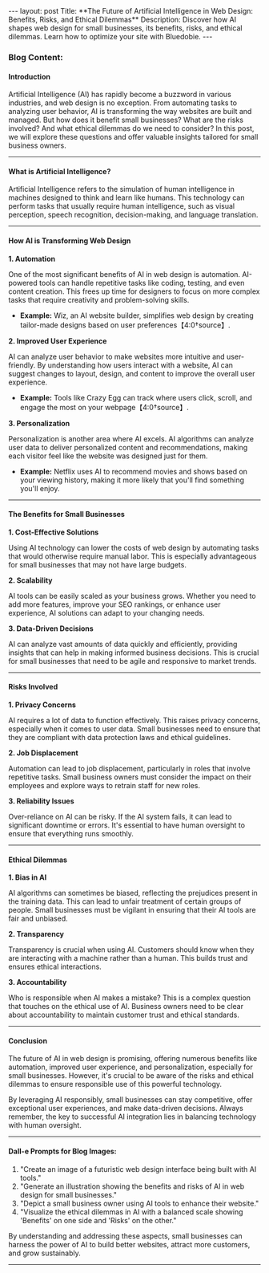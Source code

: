<!DOCTYPE html><!--  This site was created in Webflow. https://webflow.com  --><!--  Last Published: Sat Jul 27 2024 17:46:24 GMT+0000 (Coordinated Universal Time)  -->
<html lang=en data-wf-page="661e91263937928082595fc8" data-wf-site="661e91253937928082595f31">
<head>
  <meta charset="utf-8">
  <meta name="viewport" content="width=device-width, initial-scale=1.0">
  <link href="../css/normalize.css" rel="stylesheet" type="text/css">
  <link href="css/webflow.css" rel="stylesheet" type="text/css">
  <link href="css/bluedobie-developing-redesign.webflow.css" rel="stylesheet" type="text/css">
  <link href="https://fonts.googleapis.com" rel="preconnect">
  <link href="https://fonts.gstatic.com" rel="preconnect" crossorigin="anonymous">
  <script src="https://ajax.googleapis.com/ajax/libs/webfont/1.6.26/webfont.js" ></script>
  <script >WebFont.load({  google: {    families: ["Ubuntu:300,300italic,400,400italic,500,500italic,700,700italic","Oswald:200,300,400,500,600,700","Instrument Serif:regular","Inter:300,regular,500,600,700,800"]  }});</script>
  <script >!function(o,c){var n=c.documentElement,t=" w-mod-";n.className+=t+"js",("ontouchstart"in o||o.DocumentTouch&&c instanceof DocumentTouch)&&(n.className+=t+"touch")}(window,document);</script>
  <link href="../images/favicon.png" rel="shortcut icon" type="image/x-icon">
  <link href="../images/webclip.png" rel="apple-touch-icon">
  <link href="https://www.bluedobiedev.com/blank" rel="canonical">
  <script async="" src="https://www.googletagmanager.com/gtag/js?id=G-6B45D1C0L8"></script>
  <script >window.dataLayer = window.dataLayer || [];function gtag(){dataLayer.push(arguments);}gtag('js', new Date());gtag('set', 'developer_id.dZGVlNj', true);gtag('config', 'G-6B45D1C0L8');</script>
  <script src="https://www.google.com/recaptcha/api.js" ></script>
  <style>
  * {-webkit-font-smoothing: antialiased; -moz-osx-font-smoothing: grayscale;}
</style>
  <script>
{
    const load = () => {
        document.querySelectorAll("script[data-type='lazy']").forEach(el => el.setAttribute("src", el.getAttribute("data-src")));
        document.querySelectorAll("iframe[data-type='lazy']").forEach(el => el.setAttribute("src", el.getAttribute("data-src")));
    }
    const timer = setTimeout(load, 5000);
    const trigger = () => {
        load();
        clearTimeout(timer);
    }
    const events = ["mouseover","keydown","touchmove","touchstart"];
    events.forEach(e => window.addEventListener(e, trigger, {passive: true, once: true}));
}
</script>
</head>
<body>
---
layout: post
Title: **The Future of Artificial Intelligence in Web Design: Benefits, Risks, and Ethical Dilemmas**
Description:
Discover how AI shapes web design for small businesses, its benefits, risks, and ethical dilemmas. Learn how to optimize your site with Bluedobie.
---

### Blog Content:

#### Introduction
Artificial Intelligence (AI) has rapidly become a buzzword in various industries, and web design is no exception. From automating tasks to analyzing user behavior, AI is transforming the way websites are built and managed. But how does it benefit small businesses? What are the risks involved? And what ethical dilemmas do we need to consider? In this post, we will explore these questions and offer valuable insights tailored for small business owners.

---

#### What is Artificial Intelligence?
Artificial Intelligence refers to the simulation of human intelligence in machines designed to think and learn like humans. This technology can perform tasks that usually require human intelligence, such as visual perception, speech recognition, decision-making, and language translation.

---

#### How AI is Transforming Web Design

**1. Automation**

One of the most significant benefits of AI in web design is automation. AI-powered tools can handle repetitive tasks like coding, testing, and even content creation. This frees up time for designers to focus on more complex tasks that require creativity and problem-solving skills.

- **Example:** Wiz, an AI website builder, simplifies web design by creating tailor-made designs based on user preferences【4:0†source】.

**2. Improved User Experience**

AI can analyze user behavior to make websites more intuitive and user-friendly. By understanding how users interact with a website, AI can suggest changes to layout, design, and content to improve the overall user experience.

- **Example:** Tools like Crazy Egg can track where users click, scroll, and engage the most on your webpage【4:0†source】.

**3. Personalization**

Personalization is another area where AI excels. AI algorithms can analyze user data to deliver personalized content and recommendations, making each visitor feel like the website was designed just for them.

- **Example:** Netflix uses AI to recommend movies and shows based on your viewing history, making it more likely that you'll find something you'll enjoy.

---

#### The Benefits for Small Businesses

**1. Cost-Effective Solutions**

Using AI technology can lower the costs of web design by automating tasks that would otherwise require manual labor. This is especially advantageous for small businesses that may not have large budgets.

**2. Scalability**

AI tools can be easily scaled as your business grows. Whether you need to add more features, improve your SEO rankings, or enhance user experience, AI solutions can adapt to your changing needs.

**3. Data-Driven Decisions**

AI can analyze vast amounts of data quickly and efficiently, providing insights that can help in making informed business decisions. This is crucial for small businesses that need to be agile and responsive to market trends.

---

#### Risks Involved

**1. Privacy Concerns**

AI requires a lot of data to function effectively. This raises privacy concerns, especially when it comes to user data. Small businesses need to ensure that they are compliant with data protection laws and ethical guidelines.

**2. Job Displacement**

Automation can lead to job displacement, particularly in roles that involve repetitive tasks. Small business owners must consider the impact on their employees and explore ways to retrain staff for new roles.

**3. Reliability Issues**

Over-reliance on AI can be risky. If the AI system fails, it can lead to significant downtime or errors. It's essential to have human oversight to ensure that everything runs smoothly.

---

#### Ethical Dilemmas

**1. Bias in AI**

AI algorithms can sometimes be biased, reflecting the prejudices present in the training data. This can lead to unfair treatment of certain groups of people. Small businesses must be vigilant in ensuring that their AI tools are fair and unbiased.

**2. Transparency**

Transparency is crucial when using AI. Customers should know when they are interacting with a machine rather than a human. This builds trust and ensures ethical interactions.

**3. Accountability**

Who is responsible when AI makes a mistake? This is a complex question that touches on the ethical use of AI. Business owners need to be clear about accountability to maintain customer trust and ethical standards.

---

#### Conclusion
The future of AI in web design is promising, offering numerous benefits like automation, improved user experience, and personalization, especially for small businesses. However, it's crucial to be aware of the risks and ethical dilemmas to ensure responsible use of this powerful technology.

By leveraging AI responsibly, small businesses can stay competitive, offer exceptional user experiences, and make data-driven decisions. Always remember, the key to successful AI integration lies in balancing technology with human oversight.

---

#### Dall-e Prompts for Blog Images:

1. "Create an image of a futuristic web design interface being built with AI tools."
2. "Generate an illustration showing the benefits and risks of AI in web design for small businesses."
3. "Depict a small business owner using AI tools to enhance their website."
4. "Visualize the ethical dilemmas in AI with a balanced scale showing 'Benefits' on one side and 'Risks' on the other."

By understanding and addressing these aspects, small businesses can harness the power of AI to build better websites, attract more customers, and grow sustainably.

---
<div class="dark-bg"></div>
  </div>
  <script src="https://d3e54v103j8qbb.cloudfront.net/js/jquery-3.5.1.min.dc5e7f18c8.js?site=661e91253937928082595f31"  integrity="sha256-9/aliU8dGd2tb6OSsuzixeV4y/faTqgFtohetphbbj0=" crossorigin="anonymous"></script>
  <script src="js/webflow.js" ></script>
</body>
</html>